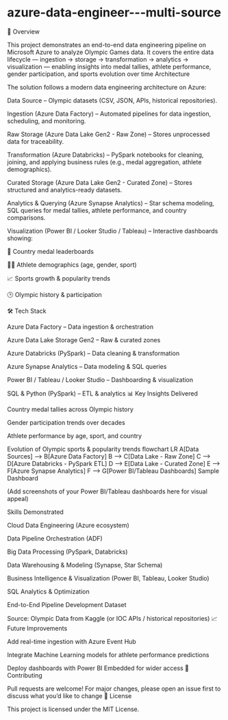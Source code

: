 # azure-data-engineer---multi-source
📌 Overview

This project demonstrates an end-to-end data engineering pipeline on Microsoft Azure to analyze Olympic Games data. It covers the entire data lifecycle — ingestion → storage → transformation → analytics → visualization — enabling insights into medal tallies, athlete performance, gender participation, and sports evolution over time
Architecture

The solution follows a modern data engineering architecture on Azure:

Data Source – Olympic datasets (CSV, JSON, APIs, historical repositories).

Ingestion (Azure Data Factory) – Automated pipelines for data ingestion, scheduling, and monitoring.

Raw Storage (Azure Data Lake Gen2 - Raw Zone) – Stores unprocessed data for traceability.

Transformation (Azure Databricks) – PySpark notebooks for cleaning, joining, and applying business rules (e.g., medal aggregation, athlete demographics).

Curated Storage (Azure Data Lake Gen2 - Curated Zone) – Stores structured and analytics-ready datasets.

Analytics & Querying (Azure Synapse Analytics) – Star schema modeling, SQL queries for medal tallies, athlete performance, and country comparisons.

Visualization (Power BI / Looker Studio / Tableau) – Interactive dashboards showing:

🥇 Country medal leaderboards

👩‍🦱 Athlete demographics (age, gender, sport)

📈 Sports growth & popularity trends

🕒 Olympic history & participation

🛠️ Tech Stack

Azure Data Factory – Data ingestion & orchestration

Azure Data Lake Storage Gen2 – Raw & curated zones

Azure Databricks (PySpark) – Data cleaning & transformation

Azure Synapse Analytics – Data modeling & SQL queries

Power BI / Tableau / Looker Studio – Dashboarding & visualization

SQL & Python (PySpark) – ETL & analytics
📊 Key Insights Delivered

Country medal tallies across Olympic history

Gender participation trends over decades

Athlete performance by age, sport, and country

Evolution of Olympic sports & popularity trends
flowchart LR
A[Data Sources] --> B[Azure Data Factory]
B --> C[Data Lake - Raw Zone]
C --> D[Azure Databricks - PySpark ETL]
D --> E[Data Lake - Curated Zone]
E --> F[Azure Synapse Analytics]
F --> G[Power BI/Tableau Dashboards]
Sample Dashboard

(Add screenshots of your Power BI/Tableau dashboards here for visual appeal)

Skills Demonstrated

Cloud Data Engineering (Azure ecosystem)

Data Pipeline Orchestration (ADF)

Big Data Processing (PySpark, Databricks)

Data Warehousing & Modeling (Synapse, Star Schema)

Business Intelligence & Visualization (Power BI, Tableau, Looker Studio)

SQL Analytics & Optimization

End-to-End Pipeline Development
Dataset

Source: Olympic Data from Kaggle
 (or IOC APIs / historical repositories)
 📈 Future Improvements

Add real-time ingestion with Azure Event Hub

Integrate Machine Learning models for athlete performance predictions

Deploy dashboards with Power BI Embedded for wider access
🤝 Contributing

Pull requests are welcome! For major changes, please open an issue first to discuss what you’d like to change
📜 License

This project is licensed under the MIT License.
